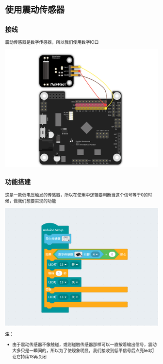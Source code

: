 # 使用震动传感器

## 接线

震动传感器是数字传感器，所以我们使用数字IO口

![](./viberate/v_jie_1.png)

## 功能搭建

这是一款低电压触发的传感器，所以在使用中逻辑要判断当这个信号等于0的时候，做我们想要实现的功能

![](./viberate/v_1.png)

__注：__

- 由于震动传感器不像触碰，或则碰触传感器那样可以一直按着输出信号，震动大多只是一瞬间的，所以为了使现象明显，我们接收到低平信号后点亮led灯让它持续1S再关闭